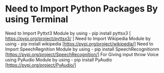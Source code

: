 # Need to Import Python Packages By using Terminal
Need to Import Pyttxt3 Module by using - pip install pyttsx3 [ https://pypi.org/project/pyttsx3/ ]
Need to Import Wikipedia Module  by using - pip install wikipedia [https://pypi.org/project/wikipedia/]
Need to Import SpeechRegnition Module by using - pip install SpeechRecognitionm [https://pypi.org/project/SpeechRecognition/]
For Giving input throw Voice using PyAudio Module by using - pip install PyAudio [https://pypi.org/project/PyAudio/]

